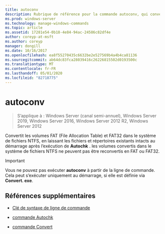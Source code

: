 ```yaml
---
title: autoconv
description: Rubrique de référence pour la commande autoconv, qui convertit les volumes FAT (File Allocation Table) et FAT32 au système de fichiers NTFS.
ms.prod: windows-server
ms.technology: manage-windows-commands
ms.topic: article
ms.assetid: 17281e54-0b18-4e84-94ac-24586c82df4e
author: coreyp-at-msft
ms.author: coreyp
manager: dongill
ms.date: 10/16/2017
ms.openlocfilehash: ea8f55270435c6632be2e527569b4a4b4ca81136
ms.sourcegitcommit: ab64dc83fca28039416c26226815502d0193500c
ms.translationtype: MT
ms.contentlocale: fr-FR
ms.lasthandoff: 05/01/2020
ms.locfileid: "82718775"
---
```

# <a name="autoconv"></a>autoconv

> S’applique à : Windows Server (canal semi-annuel), Windows Server 2019, Windows Server 2016, Windows Server 2012 R2, Windows Server 2012

Convertit les volumes FAT (File Allocation Table) et FAT32 dans le système de fichiers NTFS, en laissant les fichiers et répertoires existants intacts au démarrage après l’exécution de **Autochk** . les volumes convertis dans le système de fichiers NTFS ne peuvent pas être reconvertis en FAT ou FAT32.

> [!IMPORTANT]
> Vous ne pouvez pas exécuter **autoconv** à partir de la ligne de commande. Cela peut s’exécuter uniquement au démarrage, si elle est définie via **Convert. exe**.

## <a name="additional-references"></a>Références supplémentaires

- [Clé de syntaxe de ligne de commande](command-line-syntax-key.md)

- [commande Autochk](autochk.md)

- [commande Convert](convert.md)
